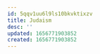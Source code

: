 ```yaml
---
id: 5qqv1uu6l9ls10bkvktixzv
title: Judaism
desc: ''
updated: 1656771903852
created: 1656771903852
---
```


